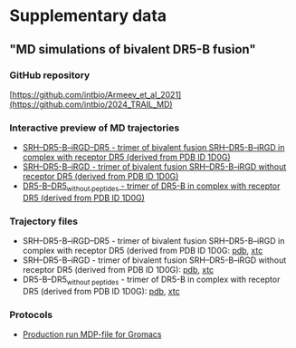 # Supplementary data
## "MD simulations of bivalent DR5-B fusion"

### GitHub repository
[https://github.com/intbio/Armeev_et_al_2021](https://github.com/intbio/2024_TRAIL_MD)

### Interactive preview of MD trajectories
- [SRH–DR5-B–iRGD–DR5 - trimer of bivalent fusion SRH–DR5-B–iRGD in complex with receptor DR5 (derived from PDB ID 1D0G)](trimer_peptides_DR5)
- [SRH–DR5-B–iRGD - trimer of bivalent fusion SRH–DR5-B–iRGD without receptor DR5 (derived from PDB ID 1D0G)](trimer_peptides)
- [DR5-B–DR5<sub>without peptides</sub> - trimer of DR5-B in complex with receptor DR5 (derived from PDB ID 1D0G)](trimer_DR5)

### Trajectory files
- SRH–DR5-B–iRGD–DR5 - trimer of bivalent fusion SRH–DR5-B–iRGD in complex with receptor DR5 (derived from PDB ID 1D0G: [pdb](trj/trimer_peptides_DR5.pdb), [xtc](trj/trimer_peptides_DR5.xtc)
- SRH–DR5-B–iRGD - trimer of bivalent fusion SRH–DR5-B–iRGD without receptor DR5 (derived from PDB ID 1D0G): [pdb](trj/trimer_peptides.pdb), [xtc](trj/trimer_peptides.xtc)
- DR5-B–DR5<sub>without peptides</sub> - trimer of DR5-B in complex with receptor DR5 (derived from PDB ID 1D0G): [pdb](trj/trimer_DR5.pdb), [xtc](trj/trimer_DR5.xtc)

### Protocols
- [Production run MDP-file for Gromacs](MD_production_protocol.mdp)
